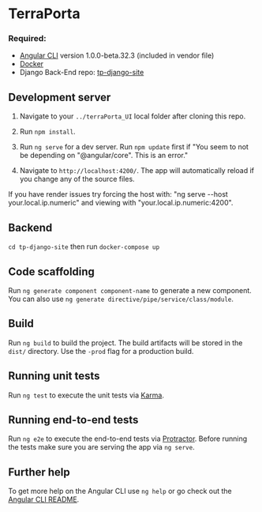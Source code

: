 # TerraPorta

### Required:

- [Angular CLI](https://github.com/angular/angular-cli) version 1.0.0-beta.32.3 (included in vendor file)
- [Docker](https://www.docker.com/)
- Django Back-End repo: [tp-django-site](https://github.com/GeometricEnergyCorporation/tp-django-site)

## Development server

1. Navigate to your `../terraPorta_UI` local folder after cloning this repo.

2. Run `npm install`.

3. Run `ng serve` for a dev server. Run `npm update` first if "You seem to not be depending on "@angular/core". This is an error." 

4. Navigate to `http://localhost:4200/`. The app will automatically reload if you change any of the source files.

If you have render issues try forcing the host with: "ng serve --host your.local.ip.numeric" and viewing with "your.local.ip.numeric:4200".

## Backend

`cd tp-django-site` then run `docker-compose up`

## Code scaffolding

Run `ng generate component component-name` to generate a new component. You can also use `ng generate directive/pipe/service/class/module`.

## Build

Run `ng build` to build the project. The build artifacts will be stored in the `dist/` directory. Use the `-prod` flag for a production build.

## Running unit tests

Run `ng test` to execute the unit tests via [Karma](https://karma-runner.github.io).

## Running end-to-end tests

Run `ng e2e` to execute the end-to-end tests via [Protractor](http://www.protractortest.org/).
Before running the tests make sure you are serving the app via `ng serve`.

## Further help

To get more help on the Angular CLI use `ng help` or go check out the [Angular CLI README](https://github.com/angular/angular-cli/blob/master/README.md).
